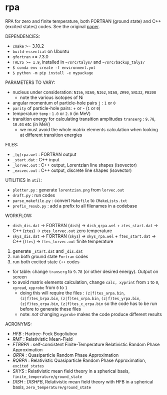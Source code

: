 # rpa

RPA for zero and finite temperature, both FORTRAN (ground state) and C++ (excited states) codes.
See the original [paper](http://dx.doi.org/10.1016/j.physletb.2009.10.046).

DEPENDENCIES:

- `cmake` >= 3.10.2
- `build-essential` on Ubuntu
- `gfortran` >= 7.3.0
- `TALYS >= 1.9`, installed in `~/src/talys/` and `~/src/backup_talys/`
- `$ conda env create -f environment.yml`
- `$ python -m pip install -e mypackage`

PARAMETERS TO VARY:

- nucleus under consideration: `NI56`, `NI60`, `NI62`, `NI68`, `ZR90`, `SN132`, `PB208`
	- note the various isotopes of Ni
- angular momentum of particle-hole pairs `j` : `1` or `0`
- `parity` of particle-hole pairs: + or - (`1` or `0`)
- temperature `temp` : `1.0` or `2.0` (in MeV)
- transition energy for calculating transition amplitudes `transerg` : `9.78`, `10.03` etc (in MeV)
	- we must avoid the whole matrix elements calculation when looking at different transition energies

FILES:

- `_[q]rpa.wel` : FORTRAN output
- `_start.dat` : C++ input
- `_lorvec.out` : C++ output, Lorentzian line shapes (isovector)
- `_excvec.out` : C++ output, discrete line shapes (isovector)

UTILITIES in `util`:

- `plotter.py` : generate `lorentzian.png` from `lorvec.out`
- `draft.py` : run codes
- `parse_makefile.py` : convert `Makefile` to `CMakeLists.txt`
- `prefix_resub.py` : add a prefix to all filenames in a codebase

WORKFLOW:

- `dish_dis.dat` -> FORTRAN (`dish`) -> `dish_qrpa.wel` + `ztes_start.dat` -> C++ (`ztes`) -> `ztes_lorvec.out` zero temperature
- `skys_dis.dat` -> FORTRAN (`skys`) -> `skys_rpa.wel` + `ftes_start.dat` -> C++ (`ftes`) -> `ftes_lorvec.out` finite temperature

1. generate `_start.dat` and `_dis.dat`
2. run both ground state `Fortran` codes
3. run both excited state `C++` codes

- for table: change `transerg` to `9.78` (or other desired energy). Output on screen
- to avoid matrix elements calculation, change `calc, xyprint` from `1` to `0`, `xyread`, `xyprobe` from `0` to `1`
    - doing this will require the files : `(z|f)tes_arpa.bin`,
      `(z|f)tes_brpa.bin`, `(z|f)tes_xrpa.bin`, `(z|f)tes_yrpa.bin`,
      `(z|f)tes_erpa.bin`, `(z|f)tes_c_erpa.bin` so the code has to be run before to generate these files
    - note: _not_ changing `xyprobe` makes the code produce different results

ACRONYMS:

- _HFB_ : Hartree–Fock Bogoliubov
- _RMF_ : Relativistic Mean-Field
- _FTRRPA_ : self-consistent Finite-Temperature Relativistic Random Phase Approximation
- _QRPA_ : Quasiparticle Random Phase Approximation
- _RQRPA_ : Relativistic Quasiparticle Random Phase Approximation, `excited_states`
- _SKYS_ : Relativistic mean field theory in a spherical basis, `finite_temperature/ground_state`
- _DISH_ : _DISHFB_, Relativistic mean field theory with HFB in a spherical basis, `zero_temperature/ground_state`
